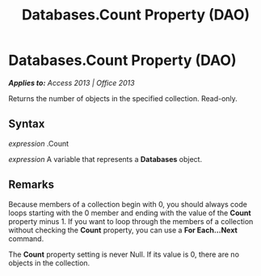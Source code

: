 ﻿---
title: Databases.Count Property (DAO)
TOCTitle: Count Property
ms:assetid: 7c542b17-9806-e00e-8cbd-58d6d17e98c4
ms:mtpsurl: https://msdn.microsoft.com/en-us/library/Ff196364(v=office.15)
ms:contentKeyID: 48545831
ms.date: 09/18/2015
mtps_version: v=office.15
---

# Databases.Count Property (DAO)


_**Applies to:** Access 2013 | Office 2013_

Returns the number of objects in the specified collection. Read-only.

## Syntax

*expression* .Count

*expression* A variable that represents a **Databases** object.

## Remarks

Because members of a collection begin with 0, you should always code loops starting with the 0 member and ending with the value of the **Count** property minus 1. If you want to loop through the members of a collection without checking the **Count** property, you can use a **For Each...Next** command.

The **Count** property setting is never Null. If its value is 0, there are no objects in the collection.


